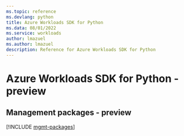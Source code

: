 ```yaml
---
ms.topic: reference
ms.devlang: python
title: Azure Workloads SDK for Python
ms.data: 08/01/2022
ms.service: workloads
author: lmazuel
ms.author: lmazuel
description: Reference for Azure Workloads SDK for Python
---
```

# Azure Workloads SDK for Python - preview

## Management packages - preview
[!INCLUDE [mgmt-packages](workloads-mgmt-index.md)]
